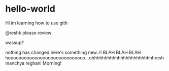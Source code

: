 # hello-world


Hi im learning how to use gith

@reshk please review

wassup?

nothing  has changed here's something new..!!
BLAH BLAH BLAH
hooooooooooooooooooooooooooooo...ohhhhhhhhhhhhhhhhhhhhhhhhreshmanchya reghani
Morning!
